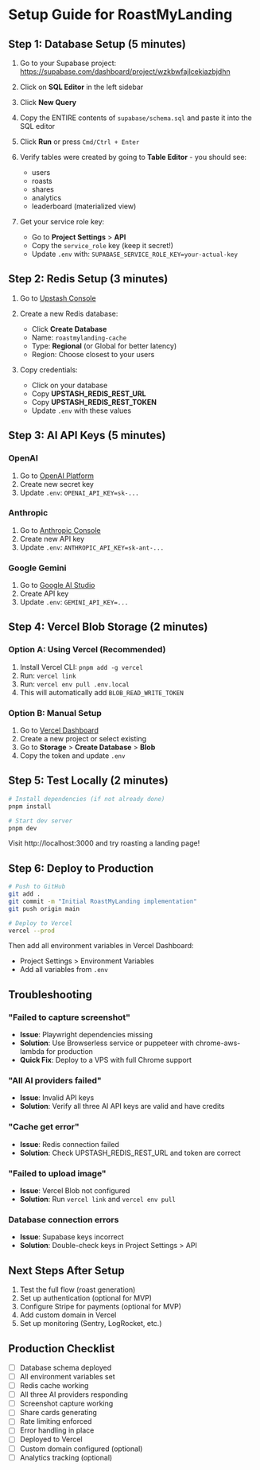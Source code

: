 # Setup Guide for RoastMyLanding

## Step 1: Database Setup (5 minutes)

1. Go to your Supabase project: https://supabase.com/dashboard/project/wzkbwfajlcekiazbjdhn

2. Click on **SQL Editor** in the left sidebar

3. Click **New Query**

4. Copy the ENTIRE contents of `supabase/schema.sql` and paste it into the SQL editor

5. Click **Run** or press `Cmd/Ctrl + Enter`

6. Verify tables were created by going to **Table Editor** - you should see:
   - users
   - roasts
   - shares
   - analytics
   - leaderboard (materialized view)

7. Get your service role key:
   - Go to **Project Settings** > **API**
   - Copy the `service_role` key (keep it secret!)
   - Update `.env` with: `SUPABASE_SERVICE_ROLE_KEY=your-actual-key`

## Step 2: Redis Setup (3 minutes)

1. Go to [Upstash Console](https://console.upstash.com/)

2. Create a new Redis database:
   - Click **Create Database**
   - Name: `roastmylanding-cache`
   - Type: **Regional** (or Global for better latency)
   - Region: Choose closest to your users

3. Copy credentials:
   - Click on your database
   - Copy **UPSTASH_REDIS_REST_URL**
   - Copy **UPSTASH_REDIS_REST_TOKEN**
   - Update `.env` with these values

## Step 3: AI API Keys (5 minutes)

### OpenAI
1. Go to [OpenAI Platform](https://platform.openai.com/api-keys)
2. Create new secret key
3. Update `.env`: `OPENAI_API_KEY=sk-...`

### Anthropic
1. Go to [Anthropic Console](https://console.anthropic.com/settings/keys)
2. Create new API key
3. Update `.env`: `ANTHROPIC_API_KEY=sk-ant-...`

### Google Gemini
1. Go to [Google AI Studio](https://makersuite.google.com/app/apikey)
2. Create API key
3. Update `.env`: `GEMINI_API_KEY=...`

## Step 4: Vercel Blob Storage (2 minutes)

### Option A: Using Vercel (Recommended)
1. Install Vercel CLI: `pnpm add -g vercel`
2. Run: `vercel link`
3. Run: `vercel env pull .env.local`
4. This will automatically add `BLOB_READ_WRITE_TOKEN`

### Option B: Manual Setup
1. Go to [Vercel Dashboard](https://vercel.com/dashboard)
2. Create a new project or select existing
3. Go to **Storage** > **Create Database** > **Blob**
4. Copy the token and update `.env`

## Step 5: Test Locally (2 minutes)

```bash
# Install dependencies (if not already done)
pnpm install

# Start dev server
pnpm dev
```

Visit http://localhost:3000 and try roasting a landing page!

## Step 6: Deploy to Production

```bash
# Push to GitHub
git add .
git commit -m "Initial RoastMyLanding implementation"
git push origin main

# Deploy to Vercel
vercel --prod
```

Then add all environment variables in Vercel Dashboard:
- Project Settings > Environment Variables
- Add all variables from `.env`

## Troubleshooting

### "Failed to capture screenshot"
- **Issue**: Playwright dependencies missing
- **Solution**: Use Browserless service or puppeteer with chrome-aws-lambda for production
- **Quick Fix**: Deploy to a VPS with full Chrome support

### "All AI providers failed"
- **Issue**: Invalid API keys
- **Solution**: Verify all three AI API keys are valid and have credits

### "Cache get error"
- **Issue**: Redis connection failed
- **Solution**: Check UPSTASH_REDIS_REST_URL and token are correct

### "Failed to upload image"
- **Issue**: Vercel Blob not configured
- **Solution**: Run `vercel link` and `vercel env pull`

### Database connection errors
- **Issue**: Supabase keys incorrect
- **Solution**: Double-check keys in Project Settings > API

## Next Steps After Setup

1. Test the full flow (roast generation)
2. Set up authentication (optional for MVP)
3. Configure Stripe for payments (optional for MVP)
4. Add custom domain in Vercel
5. Set up monitoring (Sentry, LogRocket, etc.)

## Production Checklist

- [ ] Database schema deployed
- [ ] All environment variables set
- [ ] Redis cache working
- [ ] All three AI providers responding
- [ ] Screenshot capture working
- [ ] Share cards generating
- [ ] Rate limiting enforced
- [ ] Error handling in place
- [ ] Deployed to Vercel
- [ ] Custom domain configured (optional)
- [ ] Analytics tracking (optional)